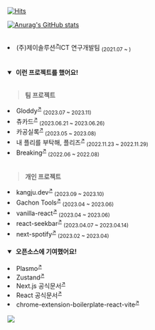 [![Hits](https://hits.seeyoufarm.com/api/count/incr/badge.svg?url=https%3A%2F%2Fgithub.com%2Flenope1214%2Fhit-counter&count_bg=%2379C83D&title_bg=%23555555&icon=&icon_color=%23E7E7E7&title=hits&edge_flat=false)](https://hits.seeyoufarm.com)

[![Anurag's GitHub stats](https://github-readme-stats.vercel.app/api?username=lenope1214&count_private=true)](https://github.com/lenope1214)



<br />
<li>(주)제이솔루션<sup><a href="https://j-sol.co.kr">↗</a></sup>ICT 연구개발팀 <sub>(2021.07 ~ )</sub></li>

<br/>
<br/>

<details open>

<summary>&nbsp;<b>이런 프로젝트를 했어요!</b></summary>
<br />

> <b>팀 프로젝트</b>

<li>Gloddy<sup><a href="https://github.com/gloddy-dev/gloddy-client">↗</a></sup> <sub>(2023.07 ~ 2023.11)</sub></li>
<li>츄카드<sup><a href="https://github.com/Sprint15th/chu_card-client">↗</a></sup> <sub>(2023.06.21 ~ 2023.06.26)</sub></li>
<li>카공실록<sup><a href="https://github.com/kagong-sillok/kagong-sillok-client">↗</a></sup> <sub>(2023.05 ~ 2023.08)</sub></li>
<li>내 플리를 부탁해, 플리즈<sup><a href="https://github.com/TEAM-PLZ/PLZ-front">↗</a></sup> <sub>(2022.11.23 ~ 2022.11.29)</sub></li>
<li>Breaking<sup><a href="https://github.com/Breaking-Dope/breaking-frontend">↗</a></sup> <sub>(2022.06 ~ 2022.08)</sub></li>

<br />

> <b>개인 프로젝트</b>

<li>kangju.dev<sup><a href="https://github.com/kangju2000/kangju.dev">↗</a></sup> <sub>(2023.09 ~ 2023.10)</sub></li>
<li>Gachon Tools<sup><a href="https://github.com/kangju2000/gachon-tools">↗</a></sup> <sub>(2023.04 ~ 2023.06)</sub></li>
<li>vanilla-react<sup><a href="https://github.com/kangju2000/vanilla-react">↗</a></sup> <sub>(2023.04 ~ 2023.06)</sub></li>
<li>react-seekbar<sup><a href="https://github.com/kangju2000/react-seekbar">↗</a></sup> <sub>(2023.04.07 ~ 2023.04.14)</sub></li>
<li>next-spotify<sup><a href="https://github.com/kangju2000/next-spotify">↗</a></sup> <sub>(2023.02 ~ 2023.04)</sub></li>

</details>

<br />

<details open>

<summary>&nbsp;<b>오픈소스에 기여했어요!</b></summary>

<br />

<li>Plasmo<sup><a href="https://github.com/PlasmoHQ/plasmo/pull/805">↗</a></sup></li>
<li>Zustand<sup><a href="https://github.com/pmndrs/zustand/pull/1969">↗</a></sup></li>
<li>Next.js 공식문서<sup><a href="https://github.com/Nextjs-kr/Nextjs.kr/pull/369">↗</a></sup></li>
<li>React 공식문서<sup><a href="https://github.com/reactjs/ko.react.dev/pull/606">↗</a></sup></li>
<li>chrome-extension-boilerplate-react-vite<sup><a href="https://github.com/Jonghakseo/chrome-extension-boilerplate-react-vite/pull/99">↗</a></sup></li>

</details>

<br />

<img src="https://github-readme-stats.vercel.app/api?username=lenope1214&show_icons=true&theme=dark" />
